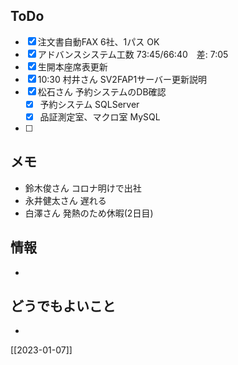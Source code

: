 ## ToDo
- [x] 注文書自動FAX 6社、1パス OK
- [x] アドバンスシステム工数 73:45/66:40　差: 7:05
- [x] 生開本座席表更新
- [x] 10:30 村井さん SV2FAP1サーバー更新説明
- [x] 松石さん 予約システムのDB確認
	- [x] 予約システム SQLServer
	- [x] 品証測定室、マクロ室 MySQL
- [ ] 


## メモ
- 鈴木俊さん コロナ明けで出社
- 永井健太さん 遅れる
- 白澤さん 発熱のため休暇(2日目)


## 情報
- 


## どうでもよいこと
- 


[[2023-01-07]]

